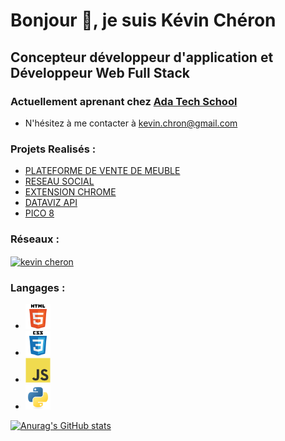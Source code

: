 # Bonjour 👋, je suis Kévin Chéron

## Concepteur développeur d'application et Développeur Web Full Stack

### Actuellement aprenant chez [Ada Tech School](https://adatechschool.fr/)

- N'hésitez à me contacter à [kevin.chron@gmail.com](mailto:kevin.chron@gmail.com)

### Projets Realisés :

- [PLATEFORME DE VENTE DE MEUBLE](https://github.com/TheUtopy/projet-collectif---plateforme-de-vente-de-meubles-meublea)
- [RESEAU SOCIAL](https://github.com/TheUtopy/projet-collectif---reseau-social-php-game4ever)
- [EXTENSION CHROME](https://github.com/TheUtopy/projet-collectif---extension-chrome-kevin-edward-marion)
- [DATAVIZ API](https://github.com/TheUtopy/projet-collectif---dataviz-api-quendreavin)
- [PICO 8](https://github.com/TheUtopy/projet-collectif---pico8-alisavin)

### Réseaux :

<a href="https://www.linkedin.com/in/kevin-cheron/"><img align="center" src="https://raw.githubusercontent.com/rahuldkjain/github-profile-readme-generator/master/src/images/icons/Social/linked-in-alt.svg" alt="kevin cheron" height="30" width="40" style="max-width: 100%;"></a>

### Langages :

- <img src="https://raw.githubusercontent.com/devicons/devicon/master/icons/html5/html5-original-wordmark.svg" alt="html5" width="40" height="40" style="max-width: 100%;">
- <img src="https://raw.githubusercontent.com/devicons/devicon/master/icons/css3/css3-original-wordmark.svg" alt="css3" width="40" height="40" style="max-width: 100%;">
- <img src="https://raw.githubusercontent.com/devicons/devicon/master/icons/javascript/javascript-original.svg" alt="javascript" width="40" height="40" style="max-width: 100%;">
- <img src="https://raw.githubusercontent.com/devicons/devicon/master/icons/python/python-original.svg" alt="réagir" width="40" height="40" style="max-width: 100%;">

[![Anurag's GitHub stats](https://github-readme-stats.vercel.app/api?username=TheUtopy)](https://github.com/anuraghazra/github-readme-stats)
